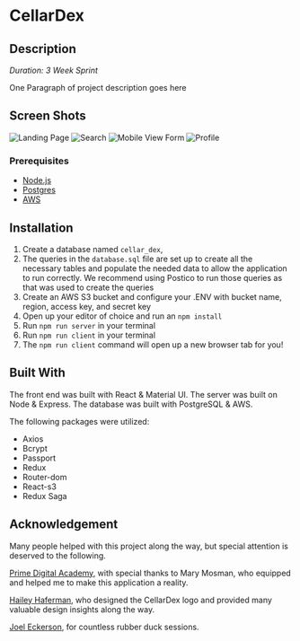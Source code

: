 # CellarDex

## Description 

_Duration: 3 Week Sprint_

One Paragraph of project description goes here

## Screen Shots

![Landing Page](https://user-images.githubusercontent.com/77769682/121894730-15305c00-cce5-11eb-8521-89f228dcfe2e.png)
![Search](https://user-images.githubusercontent.com/77769682/121896481-f4690600-cce6-11eb-8ecb-af83cbf5613a.png)
![Mobile View Form](https://user-images.githubusercontent.com/77769682/121894847-3b55fc00-cce5-11eb-8c16-29b235a0759e.png)
![Profile](https://user-images.githubusercontent.com/77769682/121896567-0e0a4d80-cce7-11eb-80ca-89ec49dc4782.png)

### Prerequisites

- [Node.js](https://nodejs.org/en/)
- [Postgres](https://www.postgresql.org/download/)
- [AWS](https://aws.amazon.com/premiumsupport/knowledge-center/create-and-activate-aws-account/)

## Installation

1. Create a database named `cellar_dex`,
2. The queries in the `database.sql` file are set up to create all the necessary tables and populate the needed data to allow the application to run correctly. We recommend using Postico to run those queries as that was used to create the queries
3. Create an AWS S3 bucket and configure your .ENV with bucket name, region, access key, and secret key
4. Open up your editor of choice and run an `npm install`
5. Run `npm run server` in your terminal
6. Run `npm run client` in your terminal
7. The `npm run client` command will open up a new browser tab for you!

## Built With

The front end was built with React & Material UI. The server was built on Node & Express. The database was built with PostgreSQL & AWS.

The following packages were utilized: 

* Axios
* Bcrypt
* Passport
* Redux
* Router-dom
* React-s3
* Redux Saga

## Acknowledgement

Many people helped with this project along the way, but special attention is deserved to the following.

[Prime Digital Academy](www.primeacademy.io), with special thanks to Mary Mosman, who equipped and helped me to make this application a reality.

[Hailey Haferman](https://www.haileyhaferman.com/), who designed the CellarDex logo and provided many valuable design insights along the way.

[Joel Eckerson](https://github.com/JoelEckerson), for countless rubber duck sessions.
